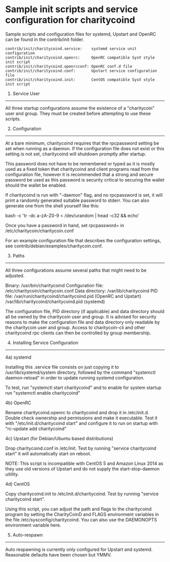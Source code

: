 Sample init scripts and service configuration for charitycoind
==========================================================

Sample scripts and configuration files for systemd, Upstart and OpenRC
can be found in the contrib/init folder.

    contrib/init/charitycoind.service:    systemd service unit configuration
    contrib/init/charitycoind.openrc:     OpenRC compatible SysV style init script
    contrib/init/charitycoind.openrcconf: OpenRC conf.d file
    contrib/init/charitycoind.conf:       Upstart service configuration file
    contrib/init/charitycoind.init:       CentOS compatible SysV style init script

1. Service User
---------------------------------

All three startup configurations assume the existence of a "charitycoin" user
and group.  They must be created before attempting to use these scripts.

2. Configuration
---------------------------------

At a bare minimum, charitycoind requires that the rpcpassword setting be set
when running as a daemon.  If the configuration file does not exist or this
setting is not set, charitycoind will shutdown promptly after startup.

This password does not have to be remembered or typed as it is mostly used
as a fixed token that charitycoind and client programs read from the configuration
file, however it is recommended that a strong and secure password be used
as this password is security critical to securing the wallet should the
wallet be enabled.

If charitycoind is run with "-daemon" flag, and no rpcpassword is set, it will
print a randomly generated suitable password to stderr.  You can also
generate one from the shell yourself like this:

bash -c 'tr -dc a-zA-Z0-9 < /dev/urandom | head -c32 && echo'

Once you have a password in hand, set rpcpassword= in /etc/charitycoin/charitycoin.conf

For an example configuration file that describes the configuration settings,
see contrib/debian/examples/charitycoin.conf.

3. Paths
---------------------------------

All three configurations assume several paths that might need to be adjusted.

Binary:              /usr/bin/charitycoind
Configuration file:  /etc/charitycoin/charitycoin.conf
Data directory:      /var/lib/charitycoind
PID file:            /var/run/charitycoind/charitycoind.pid (OpenRC and Upstart)
                     /var/lib/charitycoind/charitycoind.pid (systemd)

The configuration file, PID directory (if applicable) and data directory
should all be owned by the charitycoin user and group.  It is advised for security
reasons to make the configuration file and data directory only readable by the
charitycoin user and group.  Access to charitycoin-cli and other charitycoind rpc clients
can then be controlled by group membership.

4. Installing Service Configuration
-----------------------------------

4a) systemd

Installing this .service file consists on just copying it to
/usr/lib/systemd/system directory, followed by the command
"systemctl daemon-reload" in order to update running systemd configuration.

To test, run "systemctl start charitycoind" and to enable for system startup run
"systemctl enable charitycoind"

4b) OpenRC

Rename charitycoind.openrc to charitycoind and drop it in /etc/init.d.  Double
check ownership and permissions and make it executable.  Test it with
"/etc/init.d/charitycoind start" and configure it to run on startup with
"rc-update add charitycoind"

4c) Upstart (for Debian/Ubuntu based distributions)

Drop charitycoind.conf in /etc/init.  Test by running "service charitycoind start"
it will automatically start on reboot.

NOTE: This script is incompatible with CentOS 5 and Amazon Linux 2014 as they
use old versions of Upstart and do not supply the start-stop-daemon uitility.

4d) CentOS

Copy charitycoind.init to /etc/init.d/charitycoind. Test by running "service charitycoind start".

Using this script, you can adjust the path and flags to the charitycoind program by
setting the CharityCoinD and FLAGS environment variables in the file
/etc/sysconfig/charitycoind. You can also use the DAEMONOPTS environment variable here.

5. Auto-respawn
-----------------------------------

Auto respawning is currently only configured for Upstart and systemd.
Reasonable defaults have been chosen but YMMV.
